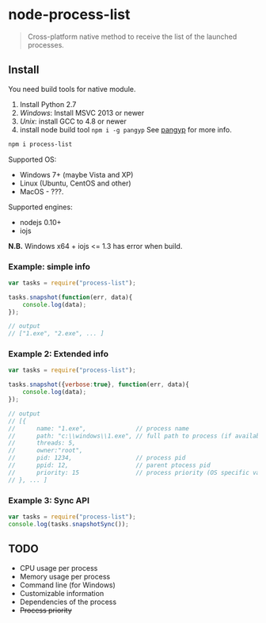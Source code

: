 # node-process-list

> Cross-platform native method to receive the list of the launched processes.

## Install
You need build tools for native module.

1. Install Python 2.7
2. _Windows_: Install MSVC 2013 or newer
3. _Unix_: install GCC to 4.8 or newer
4. install node build tool `npm i -g pangyp` See [pangyp](https://npmjs.org/package/pangyp) for more info.

```bash
npm i process-list
```
Supported OS:
* Windows 7+ (maybe Vista and XP)
* Linux (Ubuntu, CentOS and other)
* MacOS - ???.

Supported engines:
* nodejs 0.10+
* iojs

**N.B.** Windows x64 + iojs <= 1.3 has error when build.

### Example: simple info
```js
var tasks = require("process-list");

tasks.snapshot(function(err, data){
	console.log(data);
});

// output
// ["1.exe", "2.exe", ... ]
```

### Example 2: Extended info
```js
var tasks = require("process-list");

tasks.snapshot({verbose:true}, function(err, data){
	console.log(data);
});

// output
// [{
// 		name: "1.exe",              // process name
// 		path: "c:\\windows\\1.exe", // full path to process (if available)
// 		threads: 5, 
// 		owner:"root",
// 		pid: 1234,                  // process pid
// 		ppid: 12,                   // parent ptocess pid
//	    priority: 15                // process priority (OS specific value)
// }, ... ]
```

### Example 3: Sync API
```js
var tasks = require("process-list");
console.log(tasks.snapshotSync());
```

## TODO
* CPU usage per process
* Memory usage per process
* Command line (for Windows)
* Сustomizable information
* Dependencies of the process
* ~~Process priority~~
